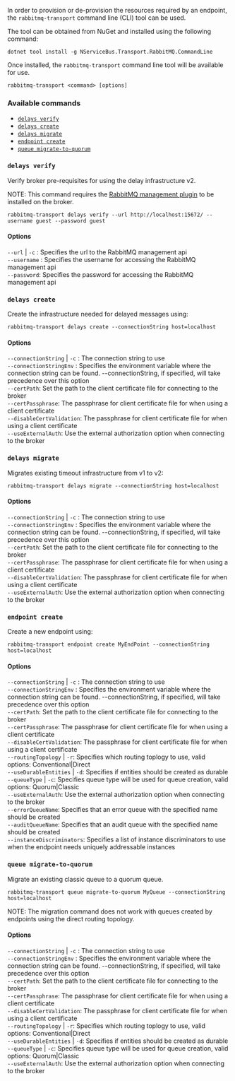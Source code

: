 In order to provision or de-provision the resources required by an endpoint, the `rabbitmq-transport` command line (CLI) tool can be used.

The tool can be obtained from NuGet and installed using the following command:

```
dotnet tool install -g NServiceBus.Transport.RabbitMQ.CommandLine
```

Once installed, the `rabbitmq-transport` command line tool will be available for use.

`rabbitmq-transport <command> [options]`

### Available commands

- [`delays verify`](#delays-verify)
- [`delays create`](#delays-create)
- [`delays migrate`](#delays-migrate)
- [`endpoint create`](#endpoint-create)
- [`queue migrate-to-quorum`](#queue-migrate-to-quorum)

### `delays verify`

Verify broker pre-requisites for using the delay infrastructure v2.

NOTE: This command requires the [RabbitMQ management plugin](https://www.rabbitmq.com/management.html) to be installed on the broker.

```
rabbitmq-transport delays verify --url http://localhost:15672/ --username guest --password guest
```

#### Options

`--url` | `-c` : Specifies the url to the RabbitMQ management api<br />
`--username` : Specifies the username for accessing the RabbitMQ management api<br />
`--password`: Specifies the password for accessing the RabbitMQ management api<br />

### `delays create`

Create the infrastructure needed for delayed messages using:

```
rabbitmq-transport delays create --connectionString host=localhost
```

#### Options

`--connectionString` | `-c` : The connection string to use<br />
`--connectionStringEnv` : Specifies the environment variable where the connection string can be found. --connectionString, if specified, will take precedence over this option<br />
`--certPath`: Set the path to the client certificate file for connecting to the broker<br />
`--certPassphrase`: The passphrase for client certificate file for when using a client certificate<br />
`--disableCertValidation`: The passphrase for client certificate file for when using a client certificate<br />
`--useExternalAuth`: Use the external authorization option when connecting to the broker<br />

### `delays migrate`

Migrates existing timeout infrastructure from v1 to v2:

```
rabbitmq-transport delays migrate --connectionString host=localhost
```

#### Options

`--connectionString` | `-c` : The connection string to use<br />
`--connectionStringEnv` : Specifies the environment variable where the connection string can be found. --connectionString, if specified, will take precedence over this option<br />
`--certPath`: Set the path to the client certificate file for connecting to the broker<br />
`--certPassphrase`: The passphrase for client certificate file for when using a client certificate<br />
`--disableCertValidation`: The passphrase for client certificate file for when using a client certificate<br />
`--useExternalAuth`: Use the external authorization option when connecting to the broker<br />

### `endpoint create`

Create a new endpoint using:

```
rabbitmq-transport endpoint create MyEndPoint --connectionString host=localhost
```

#### Options

`--connectionString` | `-c` : The connection string to use<br />
`--connectionStringEnv` : Specifies the environment variable where the connection string can be found. --connectionString, if specified, will take precedence over this option<br />
`--certPath`: Set the path to the client certificate file for connecting to the broker<br />
`--certPassphrase`: The passphrase for client certificate file for when using a client certificate<br />
`--disableCertValidation`: The passphrase for client certificate file for when using a client certificate<br />
`--routingTopology` | `-r`: Specifies which routing toplogy to use, valid options: Conventional|Direct<br />
`--useDurableEntities` | `-d`: Specifies if entities should be created as durable<br />
`--queueType` | `-c`: Specifies queue type will be used for queue creation, valid options: Quorum|Classic<br />
`--useExternalAuth`: Use the external authorization option when connecting to the broker<br />
`--errorQueueName`: Specifies that an error queue with the specified name should be created<br />
`--auditQueueName`: Specifies that an audit queue with the specified name should be created<br />
`--instanceDiscriminators`: Specifies a list of instance discriminators to use when the endpoint needs uniquely addressable instances<br />

### `queue migrate-to-quorum`

Migrate an existing classic queue to a quorum queue.

```
rabbitmq-transport queue migrate-to-quorum MyQueue --connectionString host=localhost
```

NOTE: The migration command does not work with queues created by endpoints using the direct routing topology.

#### Options

`--connectionString` | `-c` : The connection string to use<br />
`--connectionStringEnv` : Specifies the environment variable where the connection string can be found. --connectionString, if specified, will take precedence over this option<br />
`--certPath`: Set the path to the client certificate file for connecting to the broker<br />
`--certPassphrase`: The passphrase for client certificate file for when using a client certificate<br />
`--disableCertValidation`: The passphrase for client certificate file for when using a client certificate<br />
`--routingTopology` | `-r`: Specifies which routing toplogy to use, valid options: Conventional|Direct<br />
`--useDurableEntities` | `-d`: Specifies if entities should be created as durable<br />
`--queueType` | `-c`: Specifies queue type will be used for queue creation, valid options: Quorum|Classic<br />
`--useExternalAuth`: Use the external authorization option when connecting to the broker<br />